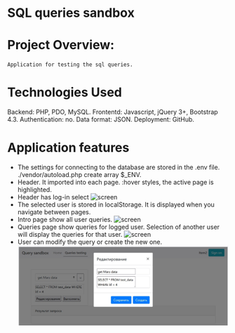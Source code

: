 ﻿# SQL queries sandbox

# Project Overview:
```
Application for testing the sql queries.
```

# Technologies Used
Backend: PHP, PDO, MySQL.
Frontentd: Javascript, jQuery 3+, Bootstrap 4.3.
Authentication: no.
Data format: JSON.
Deployment: GitHub.

# Application features
- The settings for connecting to the database are stored in the .env file. ./vendor/autoload.php create array $_ENV.
- Header. It imported into each page. :hover styles, the active page is highlighted.
- Header has log-in select
![screen](https://github.com/bart-git21/JS-PHP-MySQL--sql-queries-testing/blob/main/login.jpg)
- The selected user is stored in localStorage. It is displayed when you navigate between pages. 
- Intro page show all user queries.
![screen](https://github.com/bart-git21/JS-PHP-MySQL--sql-queries-testing/blob/main/intro.jpg)
- Queries page show queries for logged user. Selection of another user will display the queries for that user.
![screen](https://github.com/bart-git21/JS-PHP-MySQL--sql-queries-testing/blob/main/query.jpg)
- User can modify the query or create the new one.
![screen](https://github.com/bart-git21/JS-PHP-MySQL--sql-queries-sandbox/blob/main/edit.jpg)